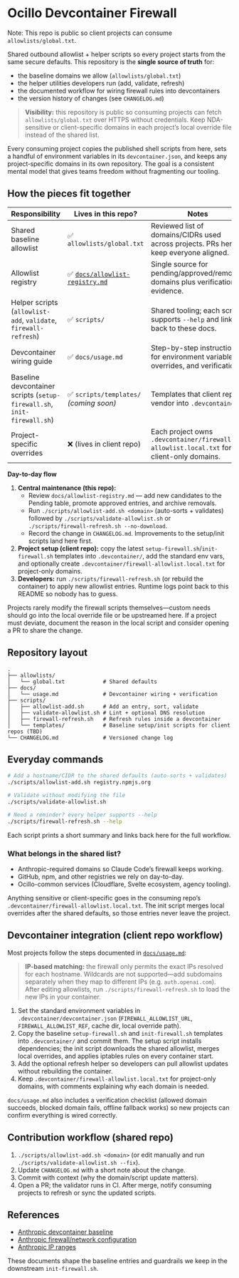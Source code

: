 # Ocillo Devcontainer Firewall

Note: This repo is public so client projects can consume `allowlists/global.txt`.

Shared outbound allowlist + helper scripts so every project starts from the same secure defaults. This repository is the **single source of truth** for:

- the baseline domains we allow (`allowlists/global.txt`)
- the helper utilities developers run (add, validate, refresh)
- the documented workflow for wiring firewall rules into devcontainers
- the version history of changes (see `CHANGELOG.md`)

> **Visibility:** this repository is public so consuming projects can fetch `allowlists/global.txt` over HTTPS without credentials. Keep NDA-sensitive or client-specific domains in each project’s local override file instead of the shared list.

Every consuming project copies the published shell scripts from here, sets a handful of environment variables in its `devcontainer.json`, and keeps any project‑specific domains in its own repository. The goal is a consistent mental model that gives teams freedom without fragmenting our tooling.

## How the pieces fit together

| Responsibility | Lives in this repo? | Notes |
| --- | --- | --- |
| Shared baseline allowlist | ✅ `allowlists/global.txt` | Reviewed list of domains/CIDRs used across projects. PRs here keep everyone aligned. |
| Allowlist registry | ✅ [`docs/allowlist-registry.md`](docs/allowlist-registry.md) | Single source for pending/approved/removed domains plus verification evidence. |
| Helper scripts (`allowlist-add`, `validate`, `firewall-refresh`) | ✅ `scripts/` | Shared tooling; each script supports `--help` and links back to these docs. |
| Devcontainer wiring guide | ✅ `docs/usage.md` | Step-by-step instructions for environment variables, overrides, and verification. |
| Baseline devcontainer scripts (`setup-firewall.sh`, `init-firewall.sh`) | ✅ `scripts/templates/` *(coming soon)* | Templates that client repos vendor into `.devcontainer/`. |
| Project-specific overrides | ❌ (lives in client repo) | Each project owns `.devcontainer/firewall-allowlist.local.txt` for client-only domains. |

**Day-to-day flow**

1. **Central maintenance (this repo):**
   - Review `docs/allowlist-registry.md` — add new candidates to the Pending table, promote approved entries, and archive removals.
   - Run `./scripts/allowlist-add.sh <domain>` (auto-sorts + validates) followed by `./scripts/validate-allowlist.sh` or `./scripts/firewall-refresh.sh --no-download`.
   - Record the change in `CHANGELOG.md`. Improvements to the setup/init scripts land here first.
2. **Project setup (client repo):** copy the latest `setup-firewall.sh`/`init-firewall.sh` templates into `.devcontainer/`, add the standard env vars, and optionally create `.devcontainer/firewall-allowlist.local.txt` for project-only domains.
3. **Developers:** run `./scripts/firewall-refresh.sh` (or rebuild the container) to apply new allowlist entries. Runtime logs point back to this README so nobody has to guess.

Projects rarely modify the firewall scripts themselves—custom needs should go into the local override file or be upstreamed here. If a project must deviate, document the reason in the local script and consider opening a PR to share the change.

## Repository layout

```
.
├── allowlists/
│   └── global.txt            # Shared defaults
├── docs/
│   └── usage.md              # Devcontainer wiring + verification
├── scripts/
│   ├── allowlist-add.sh      # Add an entry, sort, validate
│   ├── validate-allowlist.sh # Lint + optional DNS resolution
│   ├── firewall-refresh.sh   # Refresh rules inside a devcontainer
│   └── templates/            # Baseline setup/init scripts for client repos (TBD)
└── CHANGELOG.md              # Versioned change log
```

## Everyday commands

```bash
# Add a hostname/CIDR to the shared defaults (auto-sorts + validates)
./scripts/allowlist-add.sh registry.npmjs.org

# Validate without modifying the file
./scripts/validate-allowlist.sh

# Need a reminder? every helper supports --help
./scripts/firewall-refresh.sh --help
```

Each script prints a short summary and links back here for the full workflow.

### What belongs in the shared list?

- Anthropic-required domains so Claude Code’s firewall keeps working.
- GitHub, npm, and other registries we rely on day-to-day.
- Ocillo-common services (Cloudflare, Svelte ecosystem, agency tooling).

Anything sensitive or client-specific goes in the consuming repo’s `.devcontainer/firewall-allowlist.local.txt`. The init script merges local overrides after the shared defaults, so those entries never leave the project.

## Devcontainer integration (client repo workflow)

Most projects follow the steps documented in [`docs/usage.md`](docs/usage.md):

> **IP-based matching:** the firewall only permits the exact IPs resolved for each hostname. Wildcards are not supported—add subdomains separately when they map to different IPs (e.g. `auth.openai.com`). After editing allowlists, run `./scripts/firewall-refresh.sh` to load the new IPs in your container.

1. Set the standard environment variables in `.devcontainer/devcontainer.json` (`FIREWALL_ALLOWLIST_URL`, `FIREWALL_ALLOWLIST_REF`, cache dir, local override path).
2. Copy the baseline `setup-firewall.sh` and `init-firewall.sh` templates into `.devcontainer/` and commit them. The setup script installs dependencies; the init script downloads the shared allowlist, merges local overrides, and applies iptables rules on every container start.
3. Add the optional refresh helper so developers can pull allowlist updates without rebuilding the container.
4. Keep `.devcontainer/firewall-allowlist.local.txt` for project-only domains, with comments explaining why each domain is needed.

`docs/usage.md` also includes a verification checklist (allowed domain succeeds, blocked domain fails, offline fallback works) so new projects can confirm everything is wired correctly.

## Contribution workflow (shared repo)

1. `./scripts/allowlist-add.sh <domain>` (or edit manually and run `./scripts/validate-allowlist.sh --fix`).
2. Update `CHANGELOG.md` with a short note about the change.
3. Commit with context (why the domain/script update matters).
4. Open a PR; the validator runs in CI. After merge, notify consuming projects to refresh or sync the updated scripts.

## References

- [Anthropic devcontainer baseline](https://anthropic.mintlify.app/en/docs/claude-code/devcontainer)
- [Anthropic firewall/network configuration](https://anthropic.mintlify.app/en/docs/claude-code/network-config)
- [Anthropic IP ranges](https://anthropic.mintlify.app/en/api/ip-addresses)

These documents shape the baseline entries and guardrails we keep in the downstream `init-firewall.sh`.
